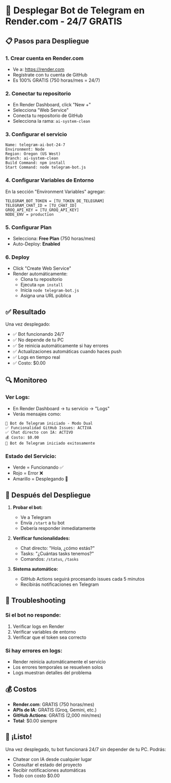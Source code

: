 # 🚀 Desplegar Bot de Telegram en Render.com - 24/7 GRATIS

## 📋 **Pasos para Despliegue**

### 1. **Crear cuenta en Render.com**

- Ve a: https://render.com
- Regístrate con tu cuenta de GitHub
- Es 100% GRATIS (750 horas/mes = 24/7)

### 2. **Conectar tu repositorio**

- En Render Dashboard, click "New +"
- Selecciona "Web Service"
- Conecta tu repositorio de GitHub
- Selecciona la rama: `ai-system-clean`

### 3. **Configurar el servicio**

```
Name: telegram-ai-bot-24-7
Environment: Node
Region: Oregon (US West)
Branch: ai-system-clean
Build Command: npm install
Start Command: node telegram-bot.js
```

### 4. **Configurar Variables de Entorno**

En la sección "Environment Variables" agregar:

```
TELEGRAM_BOT_TOKEN = [TU_TOKEN_DE_TELEGRAM]
TELEGRAM_CHAT_ID = [TU_CHAT_ID]
GROQ_API_KEY = [TU_GROQ_API_KEY]
NODE_ENV = production
```

### 5. **Configurar Plan**

- Selecciona: **Free Plan** (750 horas/mes)
- Auto-Deploy: **Enabled**

### 6. **Deploy**

- Click "Create Web Service"
- Render automáticamente:
  - Clona tu repositorio
  - Ejecuta `npm install`
  - Inicia `node telegram-bot.js`
  - Asigna una URL pública

## ✅ **Resultado**

Una vez desplegado:

- ✅ Bot funcionando 24/7
- ✅ No depende de tu PC
- ✅ Se reinicia automáticamente si hay errores
- ✅ Actualizaciones automáticas cuando haces push
- ✅ Logs en tiempo real
- ✅ Costo: $0.00

## 🔍 **Monitoreo**

### **Ver Logs:**

- En Render Dashboard → tu servicio → "Logs"
- Verás mensajes como:

```
🤖 Bot de Telegram iniciado - Modo Dual
✅ Funcionalidad GitHub Issues: ACTIVA
✅ Chat directo con IA: ACTIVO
💰 Costo: $0.00
🚀 Bot de Telegram iniciado exitosamente
```

### **Estado del Servicio:**

- Verde = Funcionando ✅
- Rojo = Error ❌
- Amarillo = Desplegando 🔄

## 🎯 **Después del Despliegue**

1. **Probar el bot:**

   - Ve a Telegram
   - Envía `/start` a tu bot
   - Debería responder inmediatamente

2. **Verificar funcionalidades:**

   - Chat directo: "Hola, ¿cómo estás?"
   - Tasks: "¿Cuántas tasks tenemos?"
   - Comandos: `/status`, `/tasks`

3. **Sistema automático:**
   - GitHub Actions seguirá procesando issues cada 5 minutos
   - Recibirás notificaciones en Telegram

## 🔧 **Troubleshooting**

### **Si el bot no responde:**

1. Verificar logs en Render
2. Verificar variables de entorno
3. Verificar que el token sea correcto

### **Si hay errores en logs:**

- Render reinicia automáticamente el servicio
- Los errores temporales se resuelven solos
- Logs muestran detalles del problema

## 💰 **Costos**

- **Render.com**: GRATIS (750 horas/mes)
- **APIs de IA**: GRATIS (Groq, Gemini, etc.)
- **GitHub Actions**: GRATIS (2,000 min/mes)
- **Total**: $0.00 siempre

## 🎉 **¡Listo!**

Una vez desplegado, tu bot funcionará 24/7 sin depender de tu PC. Podrás:

- Chatear con IA desde cualquier lugar
- Consultar el estado del proyecto
- Recibir notificaciones automáticas
- Todo con costo $0.00

